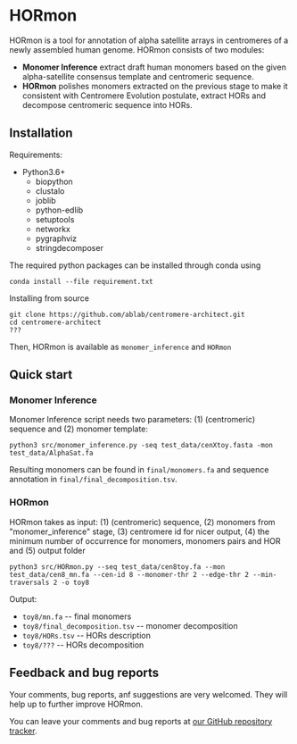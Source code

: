 # HORmon
HORmon is a tool for annotation of alpha satellite arrays in centromeres of a newly assembled human genome. HORmon consists of two modules:
* **Monomer Inference** extract draft human monomers based on the given alpha-satellite consensus template and centromeric sequence.
* **HORmon** polishes monomers extracted on the previous stage to make it consistent with Centromere Evolution postulate, extract HORs and decompose centromeric sequence into HORs.

## Installation
Requirements:
* Python3.6+
  * biopython
  * clustalo
  * joblib
  * python-edlib
  * setuptools
  * networkx
  * pygraphviz
  * stringdecomposer

The required python packages can be installed through conda using
```
conda install --file requirement.txt
```

Installing from source
```
git clone https://github.com/ablab/centromere-architect.git
cd centromere-architect
???
```

Then, HORmon is available as `monomer_inference` and `HORmon` 

## Quick start
### Monomer Inference
Monomer Inference script needs two parameters: (1) (centromeric) sequence and (2) monomer template:

```
python3 src/monomer_inference.py -seq test_data/cenXtoy.fasta -mon test_data/AlphaSat.fa
```

Resulting monomers can be found in ```final/monomers.fa``` and sequence annotation in ```final/final_decomposition.tsv```.

### HORmon
HORmon takes as input: (1) (centromeric) sequence, (2) monomers from "monomer_inference" stage, (3) centromere id for nicer output, (4) the minimum number of occurrence for monomers, monomers pairs and HOR and (5) output folder
```
python3 src/HORmon.py --seq test_data/cen8toy.fa --mon test_data/cen8_mn.fa --cen-id 8 --monomer-thr 2 --edge-thr 2 --min-traversals 2 -o toy8
```

Output:
* `toy8/mn.fa` -- final monomers
* `toy8/final_decomposition.tsv` -- monomer decomposition
* `toy8/HORs.tsv` -- HORs description
* `toy8/???` -- HORs decomposition

## Feedback and bug reports
Your comments, bug reports, anf suggestions are very welcomed. They will help up to further improve HORmon. 

You can leave your comments and bug reports at [our GitHub repository tracker](https://github.com/ablab/centromere-architect/issues). 